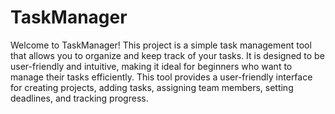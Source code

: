 # TaskManager

Welcome to TaskManager! This project is a simple task management tool that allows you to organize and keep track of your tasks. It is designed to be user-friendly and intuitive, making it ideal for beginners who want to manage their tasks efficiently. This tool provides a user-friendly interface for creating projects, adding tasks, assigning team members, setting deadlines, and tracking progress.
